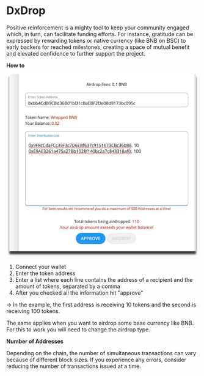 # DxDrop

Positive reinforcement is a mighty tool to keep your community engaged which, in turn, can facilitate funding efforts. For instance, gratitude can be expressed by rewarding tokens or native currency (like BNB on BSC) to early backers for reached milestones, creating a space of mutual benefit and elevated confidence to further support the project.

**How to**

****![](<../.gitbook/assets/image (50).png>)****

1. Connect your wallet
2. Enter the token address
3. Enter a list where each line contains the address of a recipient and the amount of tokens, separated by a comma
4. After you checked all the information hit "approve"

\-> In the example, the first address is receiving 10 tokens and the second is receiving 100 tokens.

The same applies when you want to airdrop some base currency like BNB. For this to work you will need to change the airdrop type.

**Number of Addresses**

Depending on the chain, the number of simultaneous transactions can vary because of different block sizes. If you experience any errors, consider reducing the number of transactions issued at a time.
